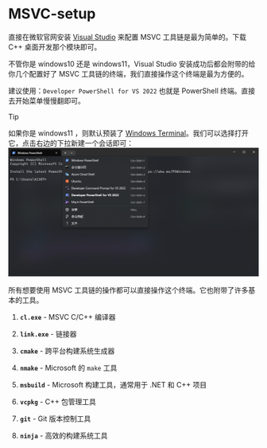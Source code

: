 # MSVC-setup

直接在微软官网安装 [Visual Studio](https://visualstudio.microsoft.com/zh-hans/) 来配置 MSVC 工具链是最为简单的。下载 C++ 桌面开发那个模块即可。

不管你是 windows10 还是 windows11，Visual Studio 安装成功后都会附带的给你几个配置好了 MSVC 工具链的终端，我们直接操作这个终端是最为方便的。

建议使用：`Developer PowerShell for VS 2022` 也就是 PowerShell 终端。直接去开始菜单慢慢翻即可。

> [!TIP]
> 如果你是 windows11 ，则默认预装了 [Windows Terminal](https://github.com/microsoft/terminal)。我们可以选择打开它，点击右边的下拉新建一个会话即可：
> ![terminal](image/Windows%20Terminal.png)

所有想要使用 MSVC 工具链的操作都可以直接操作这个终端。它也附带了许多基本的工具。

1. **`cl.exe`**   - MSVC C/C++ 编译器

2. **`link.exe`** - 链接器

3. **`cmake`**    - 跨平台构建系统生成器

4. **`nmake`**    - Microsoft 的 `make` 工具

5. **`msbuild`**  - Microsoft 构建工具，通常用于 .NET 和 C++ 项目

6. **`vcpkg`**    - C++ 包管理工具

7. **`git`**      - Git 版本控制工具

8. **`ninja`**    - 高效的构建系统工具
